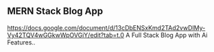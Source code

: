 MERN Stack Blog App
---

https://docs.google.com/document/d/13cDbENSxKmd2TAd2vwDIMy-Vy42TQV4wGGkwWpOVGiY/edit?tab=t.0
A Full Stack Blog App with Ai Features..
